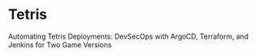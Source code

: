 # Tetris
Automating Tetris Deployments: DevSecOps with ArgoCD, Terraform, and Jenkins for Two Game Versions
